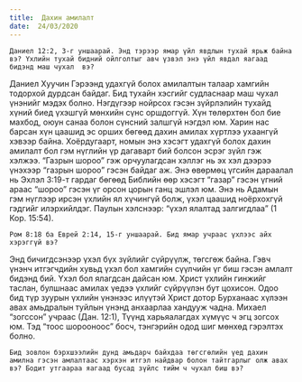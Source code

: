 ```yaml
---
title:  Дахин амилалт
date:  24/03/2020
---
```


`Даниел 12:2, 3-г уншаарай. Энд тэрээр ямар үйл явдлын тухай ярьж байна вэ? Үхлийн тухай бидний ойлголтыг авч үзвэл энэ үйл явдал яагаад бидэнд маш чухал  вэ?`

Даниел Хуучин Гэрээнд удахгүй болох амилалтын талаар хамгийн тодорхой дурдсан байдаг. Бид тухайн хэсгийг судласнаар маш чухал үнэнийг мэдэх болно. Нэгдүгээр нойрсох гэсэн зүйрлэлийн тухайд хүний биед үхэшгүй мөнхийн сүнс оршдоггүй. Хүн төлөрхтөн бол бие махбод, оюун санаа болон сүнсний залшгүй нэгдэл юм. Харин нас барсан хүн цаашид эс орших бөгөөд дахин амилах хүртлээ ухаангүй хэвээр байна. Хоёрдугаарт, номын энэ хэсэгт удахгүй болох дахин амилалт бол гэм нүглийн үр дагаварт бий болсон эсрэг зүйл гэж хэлжээ. “Газрын шороо” гэж орчуулагдсан хэллэг нь эх хэл дээрээ үнэхээр “газрын шороо” гэсэн байдаг аж. Энэ өвөрмөц үгсийн дараалал нь Эхлэл 3:19-т гардаг бөгөөд Библийн өөр хэсэгт “газар” гэсэн үгний араас “шороо” гэсэн үг орсон цорын ганц эшлэл юм. Энэ нь Адамын гэм нүглээр ирсэн үхлийн ял хүчингүй болж, үхэл цаашид ноёрхохгүй гэдгийг илэрхийлдэг. Паулын хэлснээр: “үхэл ялалтад залгигдлаа” (1 Кор. 15:54).

`Ром 8:18 ба Еврей 2:14, 15-г уншаарай. Бид ямар учраас үхлээс айх хэрэггүй вэ?`

Энд бичигдсэнээр үхэл бүх зүйлийг сүйрүүлж, төгсгөж байна. Гэвч үнэнч итгэгчдийн хувьд үхэл бол хамгийн сүүлчийн үг биш гэсэн амлалт бидэнд бий. Үхэл бол ялагдсан дайсан юм. Христ үхлийн гинжийг таслан, булшнаас амилах үедээ үхлийг сүйрүүлэн бут цохисон. Одоо бид түр зуурын үхлийн үнэнээс илүүтэй Христ дотор Бурханаас хүлээн авах амьдралын туйлын үнэнд анхаарлаа хандууж чадна. Михаел “зогссон” учраас (Дан. 12:1), Түүнд харьяалагдах хүмүүс ч эгц зогсох юм. Тэд “тоос шорооноос” босч, тэнгэрийн одод шиг мөнхөд гэрэлтэх болно.

`Бид зовлон бэрхшээлийн дунд амьдарч байхдаа төгсгөлийн үед дахин амилна гэсэн амлалтаас хэрхэн итгэл найдвар болон тайтгарлыг олж авах вэ? Бодит утгаараа яагаад бусад зүйлс тийм ч чухал биш вэ?`